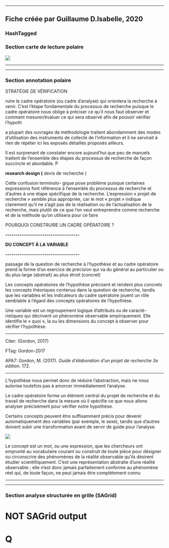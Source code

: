 
----
Fiche créée par Guillaume D.Isabelle, 2020 
---- 

### HashTagged 


### Section carte de lecture polaire
![](afd655e7-1544-46ce-b653-70943dcbcd64)



----

----

### Section annotation polaire
STRATÉGIE DE VÉRIFICATION



ruire le cadre opératoire (ou cadre d’analyse) qui orientera la recherche à venir. C’est l’étape fondamentale du processus de recherche puisque le cadre opératoire nous oblige à préciser ce qu’il nous faut observer et comment mesurer/évaluer ce qui sera observé afin de pouvoir vérifier l’hypoth



a plupart des ouvrages de méthodologie traitent abondamment des modes d’utilisation des instruments de collecte de l’information et il ne servirait à rien de répéter ici les exposés détaillés proposés ailleurs.



Il est surprenant de constater encore aujourd’hui que peu de manuels traitent de l’ensemble des étapes du processus de recherche de façon succincte et abordable. P



**research design (** devis de recherche )



Cette confusion terminolo- gique pose problème puisque certaines expressions font référence à l’ensemble du processus de recherche et d’autres à une étape spécifique de la recherche. L’expression « projet de recherche » semble plus appropriée, car le mot « projet » indique clairement qu’il ne s’agit pas de la réalisation ou de l’actualisation de la recherche, mais plutôt de ce que l’on veut entreprendre comme recherche et de la méthode qu’on utilisera pour ce faire



POURQUOI CONSTRUIRE UN CADRE OPÉRATOIRE ?



**------------------------------------**

**DU CONCEPT À LA VARIABLE**

**------------------------------------**



passage de la question de recherche à l’hypothèse et au cadre opératoire prend la forme d’un exercice de précision qui va du général au particulier ou du plus large (abstrait) au plus étroit (concret)



Les concepts opératoires de l’hypothèse précisent et rendent plus concrets les concepts théoriques contenus dans la question de recherche, tandis que les variables et les indicateurs du cadre opératoire jouent un rôle semblable à l’égard des concepts opératoires de l’hypothèse.



Une variable est un regroupement logique d’attributs ou de caracté- ristiques qui décrivent un phénomène observable empiriquement. Elle identifie le « quoi », la ou les dimensions du concept à observer pour vérifier l’hypothèse.



--------------------------------------------------

Citer: (Gordon, 2017)

FTag: Gordon-2017

APA7: Gordon, M. (2017). _Guide d’élaboration d’un projet de recherche 3e édition_. 172.

-----------------------------------------------------------



L’hypothèse nous permet donc de réduire l’abstraction, mais ne nous autorise toutefois pas à amorcer immédiatement l’analyse.



Le cadre opératoire forme un élément central du projet de recherche et du travail de recherche dans la mesure où il spécifie ce que nous allons analyser précisément pour vérifier notre hypothèse.



Certains concepts peuvent être suffisamment précis pour devenir automatiquement des variables (par exemple, le sexe), tandis que d’autres doivent subir une transformation avant de servir de guide pour l’analyse.





![](12F6DtVQUXdqRemaR4P1.png)



Le concept est un mot, ou une expression, que les chercheurs ont emprunté au vocabulaire courant ou construit de toute pièce pour désigner ou circonscrire des phénomènes de la réalité observable qu’ils désirent étudier scientifiquement. C’est une représentation abstraite d’une réalité observable ; elle n’est donc jamais parfaitement conforme au phénomène réel qui, de toute façon, ne peut jamais être complètement connu






----

----



### Section analyse structurée en grille (SAGrid)


# NOT SAGrid output

# Q

